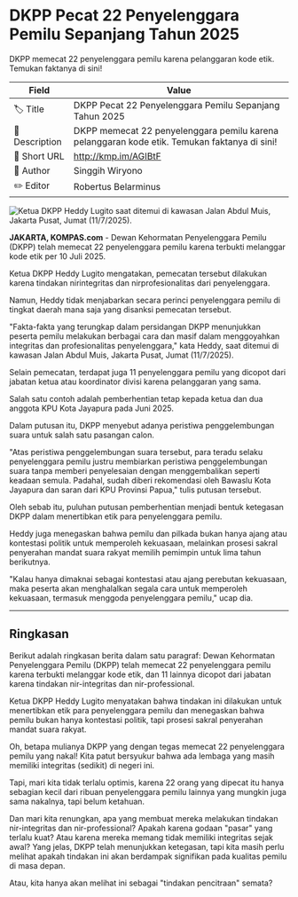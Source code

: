 # DKPP Pecat 22 Penyelenggara Pemilu Sepanjang Tahun 2025

DKPP memecat 22 penyelenggara pemilu karena pelanggaran kode etik. Temukan faktanya di sini!

| Field         | Value                                                       |
|---------------|-------------------------------------------------------------|
| 🏷️ Title       | DKPP Pecat 22 Penyelenggara Pemilu Sepanjang Tahun 2025 |
| 📝 Description | DKPP memecat 22 penyelenggara pemilu karena pelanggaran kode etik. Temukan faktanya di sini! |
| 🔗 Short URL   | http://kmp.im/AGIBtF |
| 👤 Author      | Singgih Wiryono |
| ✏️ Editor      | Robertus Belarminus |

![Ketua DKPP Heddy Lugito saat ditemui di kawasan Jalan Abdul Muis, Jakarta Pusat, Jumat (11/7/2025).](https://asset.kompas.com/crops/dtUg0C35O1yAd7C-YE4KCbUKXwM=/0x0:0x0/750x500/data/photo/2025/07/11/6871228d30989.jpeg)

**JAKARTA, KOMPAS.com** - Dewan Kehormatan Penyelenggara Pemilu (DKPP) telah memecat 22 penyelenggara pemilu karena terbukti melanggar kode etik per 10 Juli 2025.

Ketua DKPP Heddy Lugito mengatakan, pemecatan tersebut dilakukan karena tindakan nirintegritas dan nirprofesionalitas dari penyelenggara.

Namun, Heddy tidak menjabarkan secara perinci penyelenggara pemilu di tingkat daerah mana saja yang disanksi pemecatan tersebut.

\"Fakta-fakta yang terungkap dalam persidangan DKPP menunjukkan peserta pemilu melakukan berbagai cara dan masif dalam menggoyahkan integritas dan profesionalitas penyelenggara," kata Heddy, saat ditemui di kawasan Jalan Abdul Muis, Jakarta Pusat, Jumat (11/7/2025).

Selain pemecatan, terdapat juga 11 penyelenggara pemilu yang dicopot dari jabatan ketua atau koordinator divisi karena pelanggaran yang sama.

Salah satu contoh adalah pemberhentian tetap kepada ketua dan dua anggota KPU Kota Jayapura pada Juni 2025.

Dalam putusan itu, DKPP menyebut adanya peristiwa penggelembungan suara untuk salah satu pasangan calon.

"Atas peristiwa penggelembungan suara tersebut, para teradu selaku penyelenggara pemilu justru membiarkan peristiwa penggelembungan suara tanpa memberi penyelesaian dengan menggembalikan seperti keadaan semula. Padahal, sudah diberi rekomendasi oleh Bawaslu Kota Jayapura dan saran dari KPU Provinsi Papua," tulis putusan tersebut.

Oleh sebab itu, puluhan putusan pemberhentian menjadi bentuk ketegasan DKPP dalam menertibkan etik para penyelenggara pemilu.

Heddy juga menegaskan bahwa pemilu dan pilkada bukan hanya ajang atau kontestasi politik untuk memperoleh kekuasaan, melainkan prosesi sakral penyerahan mandat suara rakyat memilih pemimpin untuk lima tahun berikutnya.

"Kalau hanya dimaknai sebagai kontestasi atau ajang perebutan kekuasaan, maka peserta akan menghalalkan segala cara untuk memperoleh kekuasaan, termasuk menggoda penyelenggara pemilu," ucap dia.

---
## Ringkasan

Berikut adalah ringkasan berita dalam satu paragraf: Dewan Kehormatan Penyelenggara Pemilu (DKPP) telah memecat 22 penyelenggara pemilu karena terbukti melanggar kode etik, dan 11 lainnya dicopot dari jabatan karena tindakan nir-integritas dan nir-professional.

 Ketua DKPP Heddy Lugito menyatakan bahwa tindakan ini dilakukan untuk menertibkan etik para penyelenggara pemilu dan menegaskan bahwa pemilu bukan hanya kontestasi politik, tapi prosesi sakral penyerahan mandat suara rakyat.



Oh, betapa mulianya DKPP yang dengan tegas memecat 22 penyelenggara pemilu yang nakal! Kita patut bersyukur bahwa ada lembaga yang masih memiliki integritas (sedikit) di negeri ini.

 Tapi, mari kita tidak terlalu optimis, karena 22 orang yang dipecat itu hanya sebagian kecil dari ribuan penyelenggara pemilu lainnya yang mungkin juga sama nakalnya, tapi belum ketahuan.

 Dan mari kita renungkan, apa yang membuat mereka melakukan tindakan nir-integritas dan nir-professional? Apakah karena godaan "pasar" yang terlalu kuat? Atau karena mereka memang tidak memiliki integritas sejak awal? Yang jelas, DKPP telah menunjukkan ketegasan, tapi kita masih perlu melihat apakah tindakan ini akan berdampak signifikan pada kualitas pemilu di masa depan.

 Atau, kita hanya akan melihat ini sebagai "tindakan pencitraan" semata?
